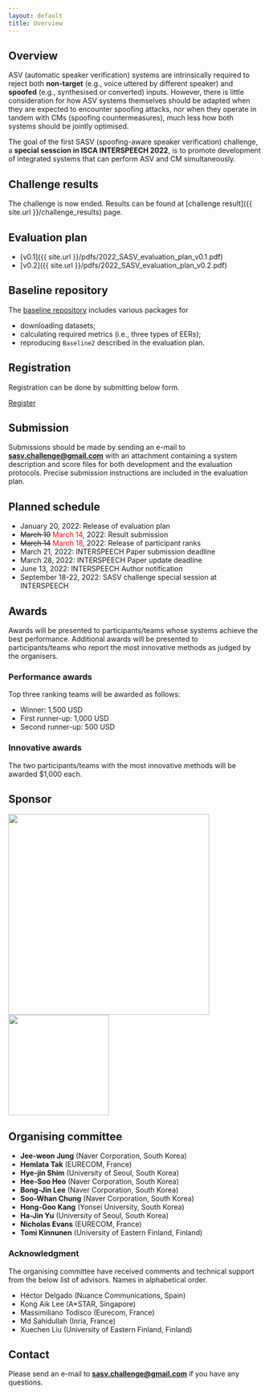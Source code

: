 ```yaml
---
layout: default
title: Overview
---
```


## Overview
ASV (automatic speaker verification) systems are intrinsically required to reject both **non-target** (e.g., voice uttered by different speaker) and **spoofed** (e.g., synthesised or converted) inputs. However, there is little consideration for how ASV systems themselves should be adapted when they are expected to encounter spoofing attacks, nor when they operate in tandem with CMs (spoofing countermeasures), much less how both systems should be jointly optimised. 

The goal of the first SASV (spoofing-aware speaker verification) challenge, a **special sesscion in ISCA INTERSPEECH 2022**, is to promote development of integrated systems that can perform ASV and CM simultaneously.


## Challenge results
The challenge is now ended. Results can be found at [challenge result]({{ site.url }}/challenge_results) page.

## Evaluation plan
- [v0.1]({{ site.url }}/pdfs/2022_SASV_evaluation_plan_v0.1.pdf)
- [v0.2]({{ site.url }}/pdfs/2022_SASV_evaluation_plan_v0.2.pdf)

## Baseline repository
The [baseline repository](https://github.com/sasv-challenge/SASVC2022_Baseline) includes various packages for
- downloading datasets;
- calculating required metrics (i.e., three types of EERs);
- reproducing `Baseline2` described in the evaluation plan.

## Registration
Registration can be done by submitting below form.

[Register](https://forms.gle/htoVnog34kvs3as56)

## Submission
Submissions should be made by sending an e-mail to **sasv.challenge@gmail.com** with an attachment containing a system description and score files for both development and the evaluation protocols. Precise submission instructions are included in the evaluation plan.

## Planned schedule
- January 20, 2022: Release of evaluation plan
- ~~March 10~~ <span style="color:red">March 14</span>, 2022: Result submission
- ~~March 14~~ <span style="color:red">March 18</span>, 2022: Release of participant ranks
- March 21, 2022: INTERSPEECH Paper submission deadline
- March 28, 2022: INTERSPEECH Paper update deadline
- June 13, 2022: INTERSPEECH Author notification
- September 18-22, 2022: SASV challenge special session at INTERSPEECH

## Awards
Awards will be presented to participants/teams whose systems achieve the best performance.  Additional awards will be presented to participants/teams who report the most innovative methods as judged by the organisers.

### Performance awards
Top three ranking teams will be awarded as follows:
- Winner: 1,500 USD
- First runner-up: 1,000 USD
- Second runner-up: 500 USD

### Innovative awards
The two participants/teams with the most innovative methods will be awarded $1,000 each.

## Sponsor
<img src='{{ "/images/naverline-logo.png" | relative_url }}' width="400" />
<img src='{{ "/images/clova-logo.png" | relative_url }}' width="200" />




## Organising committee
- **Jee-weon Jung** (Naver Corporation, South Korea)
- **Hemlata Tak** (EURECOM, France)
- **Hye-jin Shim** (University of Seoul, South Korea)
- **Hee-Soo Heo** (Naver Corporation, South Korea)
- **Bong-Jin Lee** (Naver Corporation, South Korea)
- **Soo-Whan Chung** (Naver Corporation, South Korea)
- **Hong-Goo Kang** (Yonsei University, South Korea)
- **Ha-Jin Yu** (University of Seoul, South Korea)
- **Nicholas Evans** (EURECOM, France)
- **Tomi Kinnunen** (University of Eastern Finland, Finland)

### Acknowledgment
The organising committee have received comments and technical support from the below list of advisors. Names in alphabetical order.
- Héctor Delgado (Nuance Communications, Spain)
- Kong Aik Lee (A*STAR, Singapore)
- Massimiliano Todisco (Eurecom, France)
- Md Sahidullah (Inria, France)
- Xuechen Liu (University of Eastern Finland, Finland)

## Contact
Please send an e-mail to **sasv.challenge@gmail.com** if you have any questions.
